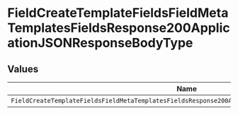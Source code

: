 # FieldCreateTemplateFieldsFieldMetaTemplatesFieldsResponse200ApplicationJSONResponseBodyType


## Values

| Name                                                                                                | Value                                                                                               |
| --------------------------------------------------------------------------------------------------- | --------------------------------------------------------------------------------------------------- |
| `FieldCreateTemplateFieldsFieldMetaTemplatesFieldsResponse200ApplicationJSONResponseBodyTypeNumber` | number                                                                                              |